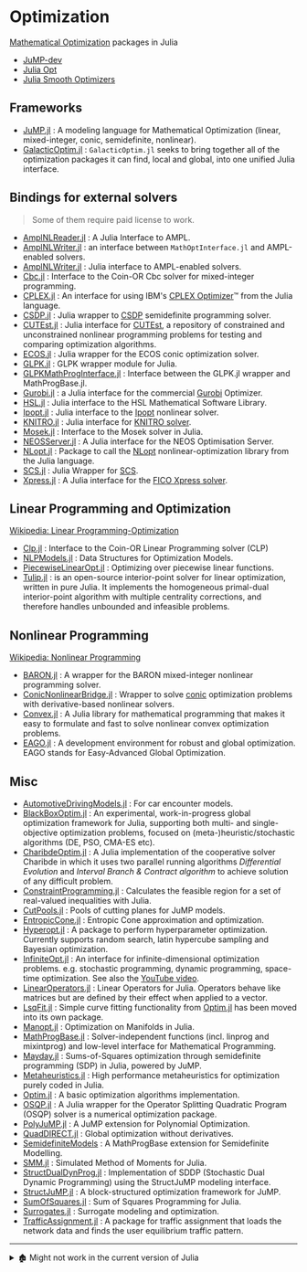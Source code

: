 # Optimization

[Mathematical Optimization](https://en.wikipedia.org/wiki/Category:Mathematical_optimization) packages in Julia

- [JuMP-dev](https://github.com/jump-dev)
- [Julia Opt](https://github.com/JuliaOpt)
- [Julia Smooth Optimizers](https://github.com/JuliaSmoothOptimizers)

## Frameworks

- [JuMP.jl](https://github.com/jump-dev/JuMP.jl) : A modeling language for Mathematical Optimization (linear, mixed-integer, conic, semidefinite, nonlinear).
- [GalacticOptim.jl](https://github.com/SciML/GalacticOptim.jl) : `GalacticOptim.jl` seeks to bring together all of the optimization packages it can find, local and global, into one unified Julia interface.

## Bindings for external solvers

> Some of them require paid license to work.

- [AmplNLReader.jl](https://github.com/JuliaSmoothOptimizers/AmplNLReader.jl) : A Julia Interface to AMPL.
- [AmplNLWriter.jl](https://github.com/jump-dev/AmplNLWriter.jl) : an interface between `MathOptInterface.jl` and AMPL-enabled solvers.
- [AmplNLWriter.jl](https://github.com/jump-dev/AmplNLWriter.jl) : Julia interface to AMPL-enabled solvers.
- [Cbc.jl](https://github.com/jump-dev/Cbc.jl) : Interface to the Coin-OR Cbc solver for mixed-integer programming.
- [CPLEX.jl](https://github.com/jump-dev/CPLEX.jl) : An interface for using IBM's [CPLEX Optimizer](https://www.ibm.com/products/ilog-cplex-optimization-studio)™ from the Julia language.
- [CSDP.jl](https://github.com/jump-dev/CSDP.jl) : Julia wrapper to [CSDP](https://projects.coin-or.org/Csdp/) semidefinite programming solver.
- [CUTEst.jl](https://github.com/JuliaSmoothOptimizers/CUTEst.jl) : Julia interface for [CUTEst](https://github.com/ralna/CUTEst/wiki), a repository of constrained and unconstrained nonlinear programming problems for testing and comparing optimization algorithms.
- [ECOS.jl](https://github.com/jump-dev/ECOS.jl) : Julia wrapper for the ECOS conic optimization solver.
- [GLPK.jl](https://github.com/jump-dev/GLPK.jl) : GLPK wrapper module for Julia.
- [GLPKMathProgInterface.jl](https://github.com/JuliaOpt/GLPKMathProgInterface.jl) : Interface between the GLPK.jl wrapper and MathProgBase.jl.
- [Gurobi.jl](https://github.com/jump-dev/Gurobi.jl) : a Julia interface for the commercial [Gurobi](https://www.gurobi.com/) Optimizer.
- [HSL.jl](https://github.com/JuliaSmoothOptimizers/HSL.jl) : Julia interface to the HSL Mathematical Software Library.
- [Ipopt.jl](https://github.com/jump-dev/Ipopt.jl) : Julia interface to the [Ipopt](https://coin-or.github.io/Ipopt/) nonlinear solver.
- [KNITRO.jl](https://github.com/jump-dev/KNITRO.jl) : Julia interface for [KNITRO solver](https://www.artelys.com/knitro).
- [Mosek.jl](https://github.com/MOSEK/Mosek.jl) : Interface to the Mosek solver in Julia.
- [NEOSServer.jl](https://github.com/odow/NEOSServer.jl) : A Julia interface for the NEOS Optimisation Server.
- [NLopt.jl](https://github.com/JuliaOpt/NLopt.jl) : Package to call the [NLopt](https://nlopt.readthedocs.io/en/latest/) nonlinear-optimization library from the Julia language.
- [SCS.jl](https://github.com/jump-dev/SCS.jl) : Julia Wrapper for [SCS](https://github.com/cvxgrp/scs).
- [Xpress.jl](https://github.com/jump-dev/Xpress.jl) : A Julia interface for the [FICO Xpress solver](https://www.fico.com/products/fico-xpress-solver).

## Linear Programming and Optimization

[Wikipedia: Linear Programming-Optimization](https://en.wikipedia.org/wiki/Linear_programming)

- [Clp.jl](https://github.com/jump-dev/Clp.jl) : Interface to the Coin-OR Linear Programming solver (CLP)
- [NLPModels.jl](https://github.com/JuliaSmoothOptimizers/NLPModels.jl) : Data Structures for Optimization Models.
- [PiecewiseLinearOpt.jl](https://github.com/joehuchette/PiecewiseLinearOpt.jl) : Optimizing over piecewise linear functions.
- [Tulip.jl](https://github.com/ds4dm/Tulip.jl) : is an open-source interior-point solver for linear optimization, written in pure Julia. It implements the homogeneous primal-dual interior-point algorithm with multiple centrality corrections, and therefore handles unbounded and infeasible problems.

## Nonlinear Programming

[Wikipedia: Nonlinear Programming](https://en.wikipedia.org/wiki/Nonlinear_programming)

- [BARON.jl](https://github.com/joehuchette/BARON.jl) : A wrapper for the BARON mixed-integer nonlinear programming solver.
- [ConicNonlinearBridge.jl](https://github.com/mlubin/ConicNonlinearBridge.jl) : Wrapper to solve [conic](https://mathprogbasejl.readthedocs.org/en/latest/conic.html) optimization problems with derivative-based nonlinear solvers.
- [Convex.jl](https://github.com/jump-dev/Convex.jl) : A Julia library for mathematical programming that makes it easy to formulate and fast to solve nonlinear convex optimization problems.
- [EAGO.jl](https://github.com/PSORLab/EAGO.jl) : A development environment for robust and global optimization. EAGO stands for Easy-Advanced Global Optimization.

## Misc

- [AutomotiveDrivingModels.jl](https://github.com/sisl/AutomotiveDrivingModels.jl) : For car encounter models.
- [BlackBoxOptim.jl](https://github.com/robertfeldt/BlackBoxOptim.jl) : An experimental, work-in-progress global optimization framework for Julia, supporting both multi- and single-objective optimization problems, focused on (meta-)heuristic/stochastic algorithms (DE, PSO, CMA-ES etc).
- [CharibdeOptim.jl](https://github.com/JuliaIntervals/CharibdeOptim.jl) : A Julia implementation of the cooperative solver Charibde in which it uses two parallel running algorithms *Differential Evolution* and *Interval Branch & Contract algorithm* to achieve solution of any difficult problem.
- [ConstraintProgramming.jl](https://github.com/JuliaIntervals/IntervalConstraintProgramming.jl) :  Calculates the feasible region for a set of real-valued inequalities with Julia.
- [CutPools.jl](https://github.com/joehuchette/CutPools.jl) : Pools of cutting planes for JuMP models.
- [EntropicCone.jl](https://github.com/blegat/EntropicCone.jl) : Entropic Cone approximation and optimization.
- [Hyperopt.jl](https://github.com/baggepinnen/Hyperopt.jl) : A package to perform hyperparameter optimization. Currently supports random search, latin hypercube sampling and Bayesian optimization.
- [InfiniteOpt.jl](https://github.com/pulsipher/InfiniteOpt.jl) : An interface for infinite-dimensional optimization problems. e.g. stochastic programming, dynamic programming, space-time optimization. See also the [YouTube video](https://www.youtube.com/watch?v=q5ETFLZbxiU).
- [LinearOperators.jl](https://github.com/JuliaSmoothOptimizers/LinearOperators.jl) : Linear Operators for Julia. Operators behave like matrices but are defined by their effect when applied to a vector.
- [LsqFit.jl](https://github.com/JuliaNLSolvers/LsqFit.jl) : Simple curve fitting functionality from [Optim.jl][] has been moved into its own package.
- [Manopt.jl](https://github.com/JuliaManifolds/Manopt.jl) : Optimization on Manifolds in Julia.
- [MathProgBase.jl](https://github.com/JuliaOpt/MathProgBase.jl) : Solver-independent functions (incl. linprog and mixintprog) and low-level interface for Mathematical Programming.
- [Mayday.jl](https://github.com/rdeits/Mayday.jl) : Sums-of-Squares optimization through semidefinite programming (SDP) in Julia, powered by JuMP.
- [Metaheuristics.jl](https://github.com/jmejia8/Metaheuristics.jl) : High performance metaheuristics for optimization purely coded in Julia.
- [Optim.jl][] : A basic optimization algorithms implementation.
- [OSQP.jl](https://github.com/oxfordcontrol/OSQP.jl) : A Julia wrapper for the Operator Splitting Quadratic Program (OSQP) solver is a numerical optimization package.
- [PolyJuMP.jl](https://github.com/jump-dev/PolyJuMP.jl) : A JuMP extension for Polynomial Optimization.
- [QuadDIRECT.jl](https://github.com/timholy/QuadDIRECT.jl) : Global optimization without derivatives.
- [SemidefiniteModels](https://github.com/JuliaOpt/SemidefiniteModels.jl) : A MathProgBase extension for Semidefinite Modelling.
- [SMM.jl](https://github.com/floswald/SMM.jl) : Simulated Method of Moments for Julia.
- [StructDualDynProg.jl](https://github.com/JuliaStochOpt/StructDualDynProg.jl) : Implementation of SDDP (Stochastic Dual Dynamic Programming) using the StructJuMP modeling interface.
- [StructJuMP.jl](https://github.com/joehuchette/StructJuMP.jl) : A block-structured optimization framework for JuMP.
- [SumOfSquares.jl](https://github.com/jump-dev/SumOfSquares.jl) : Sum of Squares Programming for Julia.
- [Surrogates.jl](https://github.com/SciML/Surrogates.jl) : Surrogate modeling and optimization.
- [TrafficAssignment.jl](https://github.com/chkwon/TrafficAssignment.jl) : A package for traffic assignment that loads the network data and finds the user equilibrium traffic pattern.

---

[Optim.jl]: https://github.com/JuliaNLSolvers/Optim.jl

<details> <summary>🏚️ Might not work in the current version of Julia</summary>

- 🏚️ [JuMPeR.jl](https://github.com/IainNZ/JuMPeR.jl) : Julia for Mathematical Programming (JuMP) extension for Robust optimization. (No `Project.toml`)
- 🏚️ [Munkres.jl](https://github.com/FugroRoames/Munkres.jl) : Munkres algorithm for the optimal assignment problem. (No `Project.toml`)
- 🏚️ [NODAL.jl](https://github.com/phrb/NODAL.jl) : is an Open Distributed Autotuning Library in Julia. (No `Project.toml`)
- 🏚️ [Polyopt.jl](https://github.com/ahmadreza-marandi/Polyopt.jl) : Julia package for polynomial optimization using semidefinite programming, with some [presentation notebooks](https://github.com/MOSEK/Polyopt.jl/tree/master/notebooks) of an optimization package.
- 🏚️ [Ranking.jl](https://github.com/johnmyleswhite/Ranking.jl) : Tools for ranking in Julia. (No `Project.toml`)
- 🏚️ [RationalSimplex.jl](https://github.com/IainNZ/RationalSimplex.jl) : Pure Julia implementation of the simplex algorithm. (No `Project.toml`)

</details>

